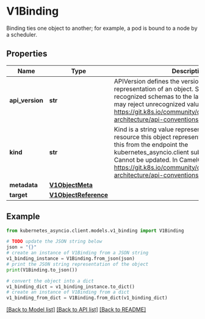 # V1Binding

Binding ties one object to another; for example, a pod is bound to a node by a scheduler.

## Properties

Name | Type | Description | Notes
------------ | ------------- | ------------- | -------------
**api_version** | **str** | APIVersion defines the versioned schema of this representation of an object. Servers should convert recognized schemas to the latest internal value, and may reject unrecognized values. More info: https://git.k8s.io/community/contributors/devel/sig-architecture/api-conventions.md#resources | [optional] 
**kind** | **str** | Kind is a string value representing the REST resource this object represents. Servers may infer this from the endpoint the kubernetes_asyncio.client submits requests to. Cannot be updated. In CamelCase. More info: https://git.k8s.io/community/contributors/devel/sig-architecture/api-conventions.md#types-kinds | [optional] 
**metadata** | [**V1ObjectMeta**](V1ObjectMeta.md) |  | [optional] 
**target** | [**V1ObjectReference**](V1ObjectReference.md) |  | 

## Example

```python
from kubernetes_asyncio.client.models.v1_binding import V1Binding

# TODO update the JSON string below
json = "{}"
# create an instance of V1Binding from a JSON string
v1_binding_instance = V1Binding.from_json(json)
# print the JSON string representation of the object
print(V1Binding.to_json())

# convert the object into a dict
v1_binding_dict = v1_binding_instance.to_dict()
# create an instance of V1Binding from a dict
v1_binding_from_dict = V1Binding.from_dict(v1_binding_dict)
```
[[Back to Model list]](../README.md#documentation-for-models) [[Back to API list]](../README.md#documentation-for-api-endpoints) [[Back to README]](../README.md)


